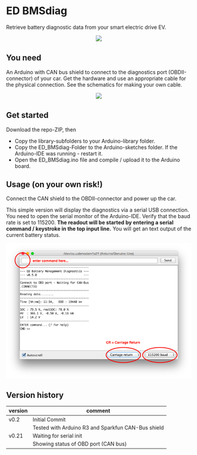 # ED BMSdiag
Retrieve battery diagnostic data from your smart electric drive EV.

 <p align="center">
 <img  src="https://raw.githubusercontent.com/MyLab-odyssey/ED_BMSdiag/master/pictures/ED_BMSdiag_example_data.png?token=ANltnDv45WNbnI5tdK5GTXsswYPnh61kks5W8nFpwA%3D%3D" />
 <p/>

## You need
An Arduino with CAN bus shield to connect to the diagnostics port (OBDII-connector) of your car. Get the hardware and use an appropriate cable for the physical connection. See the schematics for making your own cable.

<p align="center">
<img  src="https://raw.githubusercontent.com/MyLab-odyssey/ED_BMSdiag/master/pictures/Arduino%26CANbusShield.jpg?token=ANltnOgbz5LLS_DZFdx2z4qH653Vq6GQks5W8nDIwA%3D%3D" width="640"/>
<p/>

## Get started
Download the repo-ZIP, then

* Copy the library-subfolders to your Arduino-library folder.
* Copy the ED_BMSdiag-Folder to the Arduino-sketches folder. If the Arduino-IDE was running - restart it.
* Open the ED_BMSdiag.ino file and compile / upload it to the Arduino board.

## Usage (on your own risk!)
Connect the CAN shield to the OBDII-connector and power up the car.

This simple version will display the diagnostics via a serial USB connection. You need to open the serial monitor of the Arduino-IDE. Verify that the baud rate is set to 115200. **The readout will be started by entering a serial command / keystroke in the top input line.** You will get an text output of the current battery status.
<p align="center">
<img  src="https://raw.githubusercontent.com/MyLab-odyssey/ED_BMSdiag/master/pictures/Arduino%20-IDE_serial_monitor.png?token=ANltnE8Q_Cad764BoBn_TDdUdreMZXXiks5W8nT6wA%3D%3D" />
<p/>

## Version history
version  | comment
-------- | ---------
v0.2     | Initial Commit
         | Tested with Arduino R3 and Sparkfun CAN-Bus shield
v0.21    | Waiting for serial init
         | Showing status of OBD port (CAN bus)
